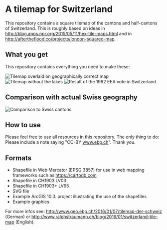# A tilemap for Switzerland

This repository contains a square tilemap of the cantons and half-cantons of Switzerland. This is roughly based on ideas in http://blog.apps.npr.org/2015/05/11/hex-tile-maps.html and in http://aftertheflood.co/projects/london-squared-map.

## What you get
This repository contains everything you need to make these:

![Tilemap overlaid on geographically correct map](https://raw.githubusercontent.com/ernstbaslerpartner/Switzerland_Tilemap/master/examples/Comparison_geography.png)
![Tilemap without the lakes](https://raw.githubusercontent.com/ernstbaslerpartner/Switzerland_Tilemap/master/examples/Switzerland-Tiles%20-%20wo-Lakes.png)
![Result of the 1992 EEA vote in Switzerland](https://github.com/ernstbaslerpartner/Switzerland_Tilemap/blob/master/examples/Example_map_EEA_vote.png)

## Comparison with actual Swiss geography
![Comparison to Swiss cantons](https://raw.githubusercontent.com/ernstbaslerpartner/Switzerland_Tilemap/master/examples/Switzerland-Tiles.png)

## How to use
Please feel free to use all resources in this repository. The only thing to do: Please include a note saying "CC-BY www.ebp.ch". Thank you.

## Formats
* Shapefile in Web Mercator (EPSG 3857) for use in web mapping frameworks such as https://cartodb.com
* Shapefile in CH1903 LV03
* Shapefile in CH1903+ LV95
* SVG file
* Example ArcGIS 10.3. project illustrating the use of the shapefiles
* Example graphics

For more infos see: http://www.geo.ebp.ch/2016/01/07/tilemap-der-schweiz (German) or http://www.ralphstraumann.ch/blog/2016/01/switzerland-tile-map (English).
